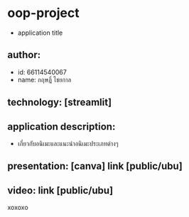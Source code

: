 # oop-project
- application title
## author: 
  * id: 66114540067
  * name: กฤษฎิ์ ไชยกาล
## technology: [streamlit]
## application description:
  * เกี่ยวกับอนิเมะและแนะนำอนิเมะประเภทต่างๆ

## presentation: [canva] link [public/ubu]
## video: link [public/ubu]
 xoxoxo

